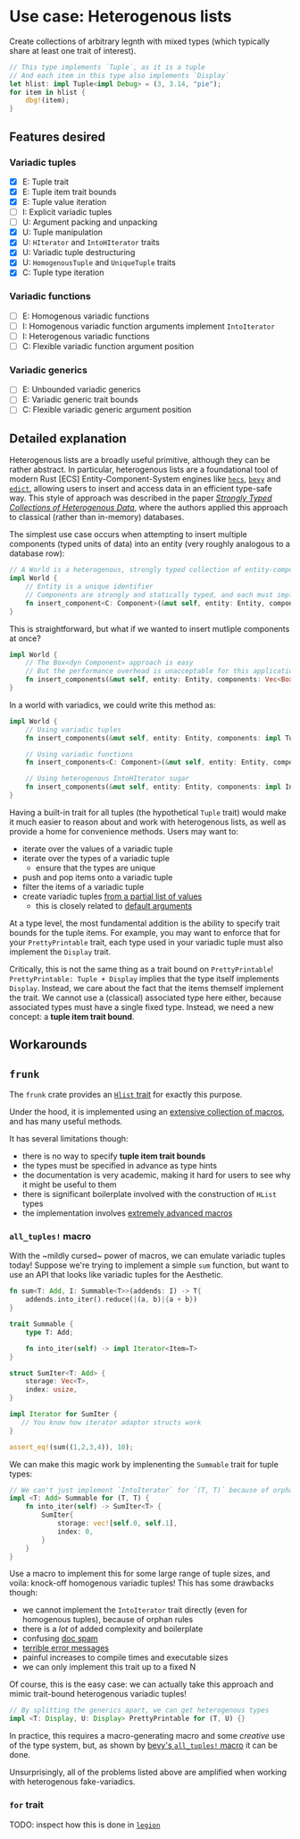 # Use case: Heterogenous lists

Create collections of arbitrary legnth with mixed types (which typically share at least one trait of interest).

```rust
// This type implements `Tuple`, as it is a tuple
// And each item in this type also implements `Display`
let hlist: impl Tuple<impl Debug> = (3, 3.14, "pie");
for item in hlist {
    dbg!(item);
}
```

## Features desired

### Variadic tuples

- [x] E: Tuple trait
- [x] E: Tuple item trait bounds
- [x] E: Tuple value iteration
- [ ] I: Explicit variadic tuples
- [ ] U: Argument packing and unpacking
- [x] U: Tuple manipulation
- [x] U: `HIterator` and `IntoHIterator` traits
- [x] U: Variadic tuple destructuring
- [x] U: `HomogenousTuple` and `UniqueTuple` traits
- [x] C: Tuple type iteration

### Variadic functions

- [ ] E: Homogenous variadic functions
- [ ] I: Homogenous variadic function arguments implement `IntoIterator`
- [ ] I: Heterogenous variadic functions
- [ ] C: Flexible variadic function argument position

### Variadic generics

- [ ] E: Unbounded variadic generics
- [ ] E: Variadic generic trait bounds
- [ ] C: Flexible variadic generic argument position

## Detailed explanation

Heterogenous lists are a broadly useful primitive, although they can be rather abstract.
In particular, heterogenous lists are a foundational tool of modern Rust [ECS] Entity-Component-System engines like [`hecs`](https://docs.rs/hecs/latest/hecs/), [`bevy`](https://github.com/bevyengine/bevy) and [`edict`](https://github.com/zakarumych/edict), allowing users to insert and access data in an efficient type-safe way.
This style of approach was described in the paper [*Strongly Typed Collections of Heterogenous Data*](http://homepages.cwi.nl/~ralf/HList/), where the authors applied this approach to classical (rather than in-memory) databases.

The simplest use case occurs when attempting to insert multiple components (typed units of data) into an entity (very roughly analogous to a database row):

```rust
// A World is a heterogenous, strongly typed collection of entity-component data
impl World {
    // Entity is a unique identifier
    // Components are strongly and statically typed, and each must implement the `Component` trait
    fn insert_component<C: Component>(&mut self, entity: Entity, component: C) {}
}
```

This is straightforward, but what if we wanted to insert mutliple components at once?

```rust
impl World {
    // The Box<dyn Component> approach is easy
    // But the performance overhead is unacceptable for this application
    fn insert_components(&mut self, entity: Entity, components: Vec<Box dyn Component>) {}
}
```

In a world with variadics, we could write this method as:

```rust
impl World {
    // Using variadic tuples
    fn insert_components(&mut self, entity: Entity, components: impl Tuple<impl Component>) {}

    // Using variadic functions
    fn insert_components<C: Component>(&mut self, entity: Entity, components: ..*C>) {}

    // Using heterogenous IntoHIterator sugar
    fn insert_components(&mut self, entity: Entity, components: impl IntoHIterator<impl Component>>) {}
}
```

Having a built-in trait for all tuples (the hypothetical `Tuple` trait) would make it much easier to reason about and work with heterogenous lists, as well as provide a home for convenience methods.
Users may want to:

- iterate over the values of a variadic tuple
- iterate over the types of a variadic tuple
  - ensure that the types are unique
- push and pop items onto a variadic tuple
- filter the items of a variadic tuple
- create variadic tuples [from a partial list of values](https://docs.rs/frunk/latest/frunk/hlist/trait.LiftFrom.html)
  - this is closely related to [default arguments](https://internals.rust-lang.org/t/named-default-arguments-a-review-proposal-and-macro-implementation/8396)

At a type level, the most fundamental addition is the ability to specify trait bounds for the tuple items.
For example, you may want to enforce that for your `PrettyPrintable` trait, each type used in your variadic tuple must also implement the `Display` trait.

Critically, this is not the same thing as a trait bound on `PrettyPrintable`!
`PrettyPrintable: Tuple + Display` implies that the type itself implements `Display`.
Instead, we care about the fact that the items themself implement the trait.
We cannot use a (classical) associated type here either, because associated types must have a single fixed type.
Instead, we need a new concept: a **tuple item trait bound**.

## Workarounds

## `frunk`

The `frunk` crate provides an [`Hlist` trait](https://docs.rs/frunk/latest/frunk/hlist/trait.HList.html) for exactly this purpose.

Under the hood, it is implemented using an [extensive collection of macros](https://github.com/lloydmeta/frunk/blob/2b16d2cabdf0ce6ef40f92562ba5265f33eb72fa/core/src/macros.rs#L30), and has many useful methods.

It has several limitations though:

- there is no way to specify **tuple item trait bounds**
- the types must be specified in advance as type hints
- the documentation is very academic, making it hard for users to see why it might be useful to them
- there is significant boilerplate involved with the construction of `HList` types
- the implementation involves [extremely advanced macros](https://github.com/lloydmeta/frunk/blob/2b16d2cabdf0ce6ef40f92562ba5265f33eb72fa/core/src/macros.rs#L228)

### `all_tuples!` macro

With the ~mildly cursed~ power of macros, we can emulate variadic tuples today!
Suppose we're trying to implement a simple `sum` function, but want to use an API that looks like variadic tuples for the Aesthetic.

```rust
fn sum<T: Add, I: Summable<T>>(addends: I) -> T{
    addends.into_iter().reduce(|(a, b)|{a + b})
}

trait Summable {
    type T: Add;

    fn into_iter(self) -> impl Iterator<Item=T>
}

struct SumIter<T: Add> {
    storage: Vec<T>,
    index: usize,
}

impl Iterator for SumIter {
   // You know how iterator adaptor structs work
}

assert_eq!(sum((1,2,3,4)), 10);
```

We can make this magic work by implenenting the `Summable` trait for tuple types:

```rust
// We can't just implement `IntoIterator` for `(T, T)` because of orphan rules
impl <T: Add> Summable for (T, T) {
    fn into_iter(self) -> SumIter<T> {
        SumIter{
            storage: vec![self.0, self.1],
            index: 0,
        }
    }
}
```

Use a macro to implement this for some large range of tuple sizes, and voila: knock-off homogenous variadic tuples!
This has some drawbacks though:

- we cannot implement the `IntoIterator` trait directly (even for homogenous tuples), because of orphan rules
- there is a *lot* of added complexity and boilerplate
- confusing [doc spam](https://docs.rs/bevy/0.6/bevy/ecs/bundle/trait.Bundle.html#impl-Bundle-for-(C0%2C%20C1))
- [terrible error messages](https://github.com/bevyengine/bevy/issues/1519)
- painful increases to compile times and executable sizes
- we can only implement this trait up to a fixed N

Of course, this is the easy case: we can actually take this approach and mimic trait-bound heterogenous variadic tuples!

```rust
// By splitting the generics apart, we can get heterogenous types
impl <T: Display, U: Display> PrettyPrintable for (T, U) {}
```

In practice, this requires a macro-generating macro and some *creative* use of the type system, but, as shown by [bevy's `all_tuples!` macro](https://github.com/bevyengine/bevy/blob/032b0f4bac9d9d7ea9820b774d4a9124ae46e33b/crates/bevy_ecs/macros/src/lib.rs#L49) it can be done.

Unsurprisingly, all of the problems listed above are amplified when working with heterogenous fake-variadics.

### `for` trait

TODO: inspect how this is done in [`legion`](https://github.com/amethyst/legion/blob/093744ab559cc55edde8b45537793d08b7cd97cd/src/internals/systems/system.rs#L138)
